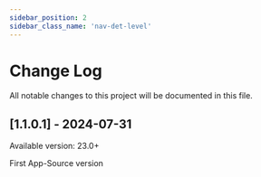 ```yaml
---
sidebar_position: 2
sidebar_class_name: 'nav-det-level'
---
```


# Change Log
All notable changes to this project will be documented in this file.

## [1.1.0.1] - 2024-07-31
  
Available version: 23.0+

First App-Source version

